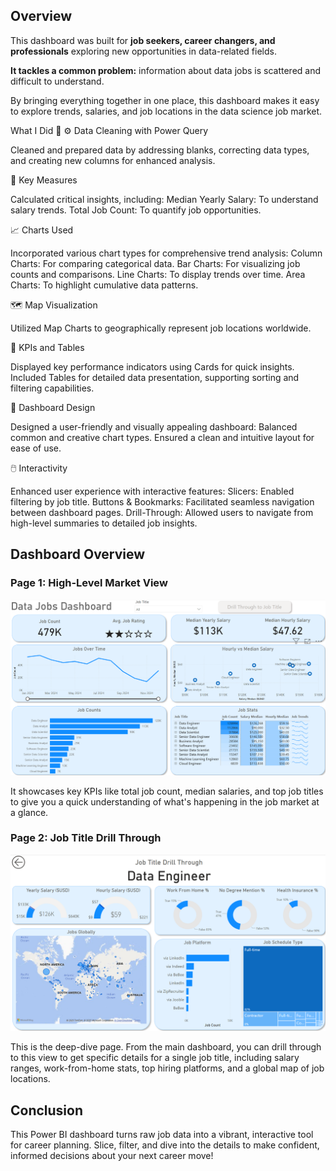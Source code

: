 
## Overview

This dashboard was built for **job seekers, career changers, and professionals** exploring new opportunities in data-related fields.

**It tackles a common problem:** information about data jobs is scattered and difficult to understand.

By bringing everything together in one place, this dashboard makes it easy to explore trends, salaries, and job locations in the data science job market.

What I Did 🚀
⚙️ Data Cleaning with Power Query

Cleaned and prepared data by addressing blanks, correcting data types, and creating new columns for enhanced analysis.

🧮 Key Measures

Calculated critical insights, including:
Median Yearly Salary: To understand salary trends.
Total Job Count: To quantify job opportunities.



📈 Charts Used

Incorporated various chart types for comprehensive trend analysis:
Column Charts: For comparing categorical data.
Bar Charts: For visualizing job counts and comparisons.
Line Charts: To display trends over time.
Area Charts: To highlight cumulative data patterns.



🗺️ Map Visualization

Utilized Map Charts to geographically represent job locations worldwide.

🔢 KPIs and Tables

Displayed key performance indicators using Cards for quick insights.
Included Tables for detailed data presentation, supporting sorting and filtering capabilities.

🎨 Dashboard Design

Designed a user-friendly and visually appealing dashboard:
Balanced common and creative chart types.
Ensured a clean and intuitive layout for ease of use.



🖱️ Interactivity

Enhanced user experience with interactive features:
Slicers: Enabled filtering by job title.
Buttons & Bookmarks: Facilitated seamless navigation between dashboard pages.
Drill-Through: Allowed users to navigate from high-level summaries to detailed job insights.



## Dashboard Overview

### Page 1: High-Level Market View

![Dashboard Page 1](Images/Project1_Page1.png)  

 It showcases key KPIs like total job count, median salaries, and top job titles to give you a quick understanding of what's happening in the job market at a glance.

### Page 2: Job Title Drill Through

![Dashboard Page 2](Images/Project1_Page2.png)   

This is the deep-dive page. From the main dashboard, you can drill through to this view to get specific details for a single job title, including salary ranges, work-from-home stats, top hiring platforms, and a global map of job locations.

## Conclusion

This Power BI dashboard turns raw job data into a vibrant, interactive tool for career planning. Slice, filter, and dive into the details to make confident, informed decisions about your next career move!
